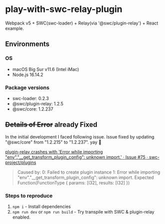 # play-with-swc-relay-plugin

Webpack v5 + SWC(swc-loader) + Relay(via '@swc/plugin-relay') + React example.

## Environments

### OS

- macOS Big Sur v11.6 (Intel iMac)
- Node.js 16.14.2

### Package versions

- swc-loader: 0.2.3
- @swc/plugin-relay: 1.2.5
- @swc/core: 1.2.237

## ~~Details of Error~~ already Fixed

In the initial development I faced following issue.
Issue fixed by updating "@swc/core" from "1.2.215" to "1.2.237". yay :tada:

[plugin-relay crashes with 'Error while importing "env"."__get_transform_plugin_config": unknown import.' · Issue #75 · swc-project/plugins](https://github.com/swc-project/plugins/issues/75)

> Caused by:
>    0: Failed to create plugin instance
>    1: Error while importing "env"."__get_transform_plugin_config": unknown import. Expected Function(FunctionType { params: [I32], results: [I32] })

### Steps to reproduce

1. `npm i` - Install dependencies
2. `npm run dev` or `npm run build` - Try transpile with SWC & plugin-relay enabled.
